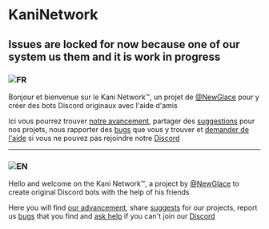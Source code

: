 # KaniNetwork
## Issues are locked for now because one of our system us them and it is work in progress

### ![FR](https://cdn.discordapp.com/emojis/829641067912495184.png?size=40) 
Bonjour et bienvenue sur le Kani Network:tm:, un projet de [@NewGlace](https://github.com/NewGlace) pour y créer des bots Discord originaux avec l'aide d'amis

Ici vous pourrez trouver [notre avancement](https://github.com/KaniNetwork/KaniNetwork/projects), partager des [suggestions](https://github.com/KaniNetwork/KaniNetwork/issues/new?assignees=&labels=suggestion&template=suggestion.md&title=Suggestion+template) pour nos projets, nous rapporter des [bugs](https://github.com/KaniNetwork/KaniNetwork/issues/new?assignees=&labels=bug&template=bug.md&title=Bug+report+template) que vous y trouver et [demander de l'aide](https://github.com/KaniNetwork/KaniNetwork/discussions/categories/support) si vous ne pouvez pas rejoindre notre [Discord](https://discord.gg/6pnDcSs)

-----------------------------------------


### ![EN](https://cdn.discordapp.com/emojis/829641409254129664.png?size=40) 
Hello and welcome on the Kani Network:tm:, a project by [@NewGlace](https://github.com/NewGlace) to create original Discord bots with the help of his friends

Here you will find [our advancement](https://github.com/KaniNetwork/KaniNetwork/projects), share [suggests](https://github.com/KaniNetwork/KaniNetwork/issues/new?assignees=&labels=suggestion&template=suggestion.md&title=Suggestion+template) for our projects, report us [bugs](https://github.com/KaniNetwork/KaniNetwork/issues/new?assignees=&labels=bug&template=bug.md&title=Bug+report+template) that you find and [ask help](https://github.com/KaniNetwork/KaniNetwork/discussions/categories/support) if you can't join our [Discord](https://discord.gg/6pnDcSs)
